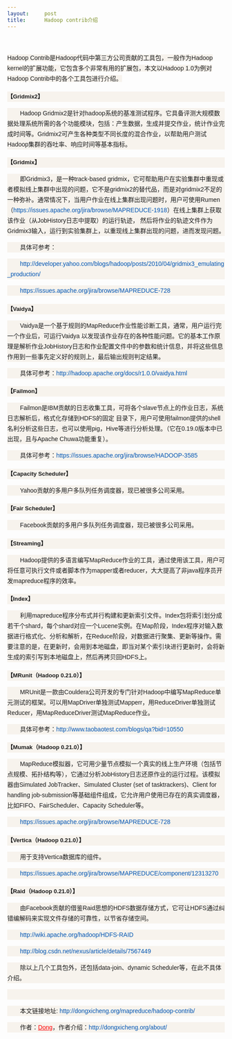 ```yaml
---
layout:     post
title:      Hadoop contrib介绍
---
```

<div id="article_content" class="article_content clearfix csdn-tracking-statistics" data-pid="blog" data-mod="popu_307" data-dsm="post">
								            <link rel="stylesheet" href="https://csdnimg.cn/release/phoenix/template/css/ck_htmledit_views-f76675cdea.css">
						<div class="htmledit_views" id="content_views">
                
<p><span style="font-family:'Lucida Grande', 'Lucida Sans Unicode', Verdana, sans-serif;line-height:24px;background-color:rgb(247,243,237);"><br></span></p>
<p><span style="font-family:'Lucida Grande', 'Lucida Sans Unicode', Verdana, sans-serif;line-height:24px;background-color:rgb(247,243,237);">Hadoop Contrib是Hadoop代码中第三方公司贡献的工具包，一般作为Hadoop kernel的扩展功能，它包含多个非常有用的扩展包，本文以Hadoop 1.0为例对Hadoop Contrib中的各个工具包进行介绍。</span></p>
<p style="list-style:none;text-indent:2.1em;font-family:'Lucida Grande', 'Lucida Sans Unicode', Verdana, sans-serif;line-height:24px;background-color:rgb(247,243,237);">
</p>
<h3 style="list-style:none;font-size:13.1999998092651px;font-family:Verdana, sans-serif;line-height:24px;background-color:rgb(247,243,237);">
<span>【Gridmix2】</span></h3>
<p style="list-style:none;text-indent:2.1em;font-family:'Lucida Grande', 'Lucida Sans Unicode', Verdana, sans-serif;line-height:24px;background-color:rgb(247,243,237);">
Hadoop Gridmix2是针对hadoop系统的基准测试程序。它具备评测大规模数据处理系统所需的各个功能模块，包括：产生数据，生成并提交作业，统计作业完成时间等。Gridmix2可产生各种类型不同长度的混合作业，以帮助用户测试Hadoop集群的吞吐率、响应时间等基本指标。</p>
<h3 style="list-style:none;font-size:13.1999998092651px;font-family:Verdana, sans-serif;line-height:24px;background-color:rgb(247,243,237);">
<span>【Gridmix】</span></h3>
<p style="list-style:none;text-indent:2.1em;font-family:'Lucida Grande', 'Lucida Sans Unicode', Verdana, sans-serif;line-height:24px;background-color:rgb(247,243,237);">
即Gridmix3，是一种track-based gridmix，它可帮助用户在实验集群中重现或者模拟线上集群中出现的问题，它不是gridmix2的替代品，而是对gridmix2不足的一种弥补。通常情况下，当用户作业在线上集群出现问题时，用户可使用Rumen（<a href="https://issues.apache.org/jira/browse/MAPREDUCE-1918" rel="nofollow" style="color:rgb(0,84,179);text-decoration:none;">https://issues.apache.org/jira/browse/MAPREDUCE-1918</a>）在线上集群上获取该作业（从JobHistory日志中提取）的运行轨迹，
 然后将作业的轨迹文件作为Gridmix3输入，运行到实验集群上，以重现线上集群出现的问题，进而发现问题。</p>
<p style="list-style:none;text-indent:2.1em;font-family:'Lucida Grande', 'Lucida Sans Unicode', Verdana, sans-serif;line-height:24px;background-color:rgb(247,243,237);">
具体可参考：</p>
<p style="list-style:none;text-indent:2.1em;font-family:'Lucida Grande', 'Lucida Sans Unicode', Verdana, sans-serif;line-height:24px;background-color:rgb(247,243,237);">
<a href="http://developer.yahoo.com/blogs/hadoop/posts/2010/04/gridmix3_emulating_production/" rel="nofollow" style="color:rgb(0,84,179);text-decoration:none;">http://developer.yahoo.com/blogs/hadoop/posts/2010/04/gridmix3_emulating_production/</a></p>
<p style="list-style:none;text-indent:2.1em;font-family:'Lucida Grande', 'Lucida Sans Unicode', Verdana, sans-serif;line-height:24px;background-color:rgb(247,243,237);">
<a href="https://issues.apache.org/jira/browse/MAPREDUCE-728" rel="nofollow" style="color:rgb(0,84,179);text-decoration:none;">https://issues.apache.org/jira/browse/MAPREDUCE-728</a></p>
<h3 style="list-style:none;font-size:13.1999998092651px;font-family:Verdana, sans-serif;line-height:24px;background-color:rgb(247,243,237);">
<span>【Vaidya】</span></h3>
<p style="list-style:none;text-indent:2.1em;font-family:'Lucida Grande', 'Lucida Sans Unicode', Verdana, sans-serif;line-height:24px;background-color:rgb(247,243,237);">
Vaidya是一个基于规则的MapReduce作业性能诊断工具，通常，用户运行完一个作业后，可运行Vaidya 以发现该作业存在的各种性能问题。它的基本工作原理是解析作业JobHistory日志和作业配置文件中的参数和统计信息，并将这些信息作用到一些事先定义好的规则上，最后输出规则判定结果。</p>
<p style="list-style:none;text-indent:2.1em;font-family:'Lucida Grande', 'Lucida Sans Unicode', Verdana, sans-serif;line-height:24px;background-color:rgb(247,243,237);">
具体可参考：<a href="http://hadoop.apache.org/docs/r1.0.0/vaidya.html" rel="nofollow" style="color:rgb(0,84,179);text-decoration:none;">http://hadoop.apache.org/docs/r1.0.0/vaidya.html</a></p>
<h3 style="list-style:none;font-size:13.1999998092651px;font-family:Verdana, sans-serif;line-height:24px;background-color:rgb(247,243,237);">
<span>【Failmon】</span></h3>
<p style="list-style:none;text-indent:2.1em;font-family:'Lucida Grande', 'Lucida Sans Unicode', Verdana, sans-serif;line-height:24px;background-color:rgb(247,243,237);">
Failmon是IBM贡献的日志收集工具，可将各个slave节点上的作业日志，系统日志解析后，格式化存储到HDFS的固定 目录下，用户可使用failmon提供的shell名利分析这些日志，也可以使用pig，Hive等进行分析处理。（它在0.19.0版本中已出现，且与Apache Chuwa功能重复）。</p>
<p style="list-style:none;text-indent:2.1em;font-family:'Lucida Grande', 'Lucida Sans Unicode', Verdana, sans-serif;line-height:24px;background-color:rgb(247,243,237);">
具体可参考：<a href="https://issues.apache.org/jira/browse/HADOOP-3585" rel="nofollow" style="color:rgb(0,84,179);text-decoration:none;">https://issues.apache.org/jira/browse/HADOOP-3585</a></p>
<h3 style="list-style:none;font-size:13.1999998092651px;font-family:Verdana, sans-serif;line-height:24px;background-color:rgb(247,243,237);">
<span>【Capacity Scheduler】</span></h3>
<p style="list-style:none;text-indent:2.1em;font-family:'Lucida Grande', 'Lucida Sans Unicode', Verdana, sans-serif;line-height:24px;background-color:rgb(247,243,237);">
Yahoo贡献的多用户多队列任务调度器，现已被很多公司采用。</p>
<h3 style="list-style:none;font-size:13.1999998092651px;font-family:Verdana, sans-serif;line-height:24px;background-color:rgb(247,243,237);">
<span>【Fair Scheduler】</span></h3>
<p style="list-style:none;text-indent:2.1em;font-family:'Lucida Grande', 'Lucida Sans Unicode', Verdana, sans-serif;line-height:24px;background-color:rgb(247,243,237);">
Facebook贡献的多用户多队列任务调度器，现已被很多公司采用。</p>
<h3 style="list-style:none;font-size:13.1999998092651px;font-family:Verdana, sans-serif;line-height:24px;background-color:rgb(247,243,237);">
<span>【Streaming】</span></h3>
<p style="list-style:none;text-indent:2.1em;font-family:'Lucida Grande', 'Lucida Sans Unicode', Verdana, sans-serif;line-height:24px;background-color:rgb(247,243,237);">
Hadoop提供的多语言编写MapReduce作业的工具，通过使用该工具，用户可将任意可执行文件或者脚本作为mapper或者reducer，大大提高了非java程序员开发mapreduce程序的效率。</p>
<h3 style="list-style:none;font-size:13.1999998092651px;font-family:Verdana, sans-serif;line-height:24px;background-color:rgb(247,243,237);">
<span>【Index】</span></h3>
<p style="list-style:none;text-indent:2.1em;font-family:'Lucida Grande', 'Lucida Sans Unicode', Verdana, sans-serif;line-height:24px;background-color:rgb(247,243,237);">
利用mapreduce程序分布式并行构建和更新索引文件。Index包将索引划分成若干个shard，每个shard对应一个Lucene实例。在Map阶段，Index程序对输入数据进行格式化、分析和解析，在Reduce阶段，对数据进行聚集、更新等操作。需要注意的是，在更新时，会用到本地磁盘，即当对某个索引块进行更新时，会将新生成的索引写到本地磁盘上，然后再拷贝回HDFS上。</p>
<h3 style="list-style:none;font-size:13.1999998092651px;font-family:Verdana, sans-serif;line-height:24px;background-color:rgb(247,243,237);">
<span>【MRunit（Hadoop 0.21.0）】</span></h3>
<p style="list-style:none;text-indent:2.1em;font-family:'Lucida Grande', 'Lucida Sans Unicode', Verdana, sans-serif;line-height:24px;background-color:rgb(247,243,237);">
MRUnit是一款由Couldera公司开发的专门针对Hadoop中编写MapReduce单元测试的框架。可以用MapDriver单独测试Mapperr，用ReduceDriver单独测试Reducer，用MapReduceDriver测试MapReduce作业。</p>
<p style="list-style:none;text-indent:2.1em;font-family:'Lucida Grande', 'Lucida Sans Unicode', Verdana, sans-serif;line-height:24px;background-color:rgb(247,243,237);">
具体可参考：<a href="http://www.taobaotest.com/blogs/qa?bid=10550" rel="nofollow" style="color:rgb(0,84,179);text-decoration:none;">http://www.taobaotest.com/blogs/qa?bid=10550</a></p>
<h3 style="list-style:none;font-size:13.1999998092651px;font-family:Verdana, sans-serif;line-height:24px;background-color:rgb(247,243,237);">
<span>【Mumak（Hadoop 0.21.0）】</span></h3>
<p style="list-style:none;text-indent:2.1em;font-family:'Lucida Grande', 'Lucida Sans Unicode', Verdana, sans-serif;line-height:24px;background-color:rgb(247,243,237);">
MapReduce模拟器，它可用少量节点模拟一个真实的线上生产环境（包括节点规模、拓扑结构等），它通过分析JobHistory日志还原作业的运行过程。该模拟器由Simulated JobTracker、Simulated Cluster (set of tasktrackers)、Client for handling job-submission等基础组件组成，它允许用户使用已存在的真实调度器，比如FIFO、FairScheduler、Capacity Scheduler等。</p>
<p style="list-style:none;text-indent:2.1em;font-family:'Lucida Grande', 'Lucida Sans Unicode', Verdana, sans-serif;line-height:24px;background-color:rgb(247,243,237);">
<a href="https://issues.apache.org/jira/browse/MAPREDUCE-728" rel="nofollow" style="color:rgb(0,84,179);text-decoration:none;">https://issues.apache.org/jira/browse/MAPREDUCE-728</a></p>
<h3 style="list-style:none;font-size:13.1999998092651px;font-family:Verdana, sans-serif;line-height:24px;background-color:rgb(247,243,237);">
<span>【Vertica（Hadoop 0.21.0）】</span></h3>
<p style="list-style:none;text-indent:2.1em;font-family:'Lucida Grande', 'Lucida Sans Unicode', Verdana, sans-serif;line-height:24px;background-color:rgb(247,243,237);">
用于支持Vertica数据库的组件。</p>
<p style="list-style:none;text-indent:2.1em;font-family:'Lucida Grande', 'Lucida Sans Unicode', Verdana, sans-serif;line-height:24px;background-color:rgb(247,243,237);">
<a href="https://issues.apache.org/jira/browse/MAPREDUCE/component/12313270" rel="nofollow" style="color:rgb(0,84,179);text-decoration:none;">https://issues.apache.org/jira/browse/MAPREDUCE/component/12313270</a></p>
<h3 style="list-style:none;font-size:13.1999998092651px;font-family:Verdana, sans-serif;line-height:24px;background-color:rgb(247,243,237);">
<span>【Raid（Hadoop 0.21.0）】</span></h3>
<p style="list-style:none;text-indent:2.1em;font-family:'Lucida Grande', 'Lucida Sans Unicode', Verdana, sans-serif;line-height:24px;background-color:rgb(247,243,237);">
由Facebook贡献的借鉴Raid思想的HDFS数据存储方式，它可让HDFS通过纠错编解码来实现文件存储的可靠性，以节省存储空间。</p>
<p style="list-style:none;text-indent:2.1em;font-family:'Lucida Grande', 'Lucida Sans Unicode', Verdana, sans-serif;line-height:24px;background-color:rgb(247,243,237);">
<a href="http://wiki.apache.org/hadoop/HDFS-RAID" rel="nofollow" style="color:rgb(0,84,179);text-decoration:none;">http://wiki.apache.org/hadoop/HDFS-RAID</a></p>
<p style="list-style:none;text-indent:2.1em;font-family:'Lucida Grande', 'Lucida Sans Unicode', Verdana, sans-serif;line-height:24px;background-color:rgb(247,243,237);">
<a href="http://blog.csdn.net/nexus/article/details/7567449" rel="nofollow" style="color:rgb(0,84,179);text-decoration:none;">http://blog.csdn.net/nexus/article/details/7567449</a></p>
<p style="list-style:none;text-indent:2.1em;font-family:'Lucida Grande', 'Lucida Sans Unicode', Verdana, sans-serif;line-height:24px;background-color:rgb(247,243,237);">
除以上几个工具包外，还包括data-join、dynamic Scheduler等，在此不具体介绍。</p>
<p style="list-style:none;text-indent:2.1em;font-family:'Lucida Grande', 'Lucida Sans Unicode', Verdana, sans-serif;line-height:24px;background-color:rgb(247,243,237);">
<br></p>
<p style="list-style:none;text-indent:2.1em;font-family:'Lucida Grande', 'Lucida Sans Unicode', Verdana, sans-serif;line-height:24px;background-color:rgb(247,243,237);">
</p>
<div style="font-family:'Lucida Grande', 'Lucida Sans Unicode', Verdana, sans-serif;line-height:24px;font-style:italic;background-color:rgb(247,243,237);">
<p style="list-style:none;font-style:normal;text-indent:2.1em;">
<span>本文链接地址:</span> <a href="http://dongxicheng.org/mapreduce/hadoop-contrib/" rel="nofollow" style="color:rgb(0,84,179);text-decoration:none;">http://dongxicheng.org/mapreduce/hadoop-contrib/</a></p>
</div>
<p></p>
<p style="list-style:none;text-indent:2.1em;font-family:'Lucida Grande', 'Lucida Sans Unicode', Verdana, sans-serif;line-height:24px;background-color:rgb(247,243,237);">
<span>作者：<a href="http://dongxicheng.org/about/" rel="nofollow" style="color:rgb(0,84,179);text-decoration:none;"><span style="color:rgb(255,0,0);"><u>Dong</u></span></a></span>，作者介绍：<a href="http://dongxicheng.org/about/" rel="nofollow" style="color:rgb(0,84,179);text-decoration:none;">http://dongxicheng.org/about/</a></p>
<br>            </div>
                </div>